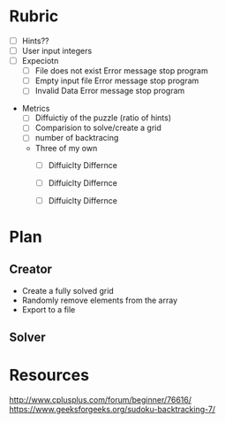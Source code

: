 # Rubric
- [ ] Hints??
- [ ] User input integers
- [ ] Expeciotn
  - [ ] File does not exist
    Error message stop program
  - [ ] Empty input file
    Error message stop program
  - [ ] Invalid Data
    Error message stop program
- Metrics
  - [ ] Diffuictiy of the puzzle (ratio of hints)
  - [ ] Comparision to solve/create a grid
  - [ ] number of backtracing
  - Three of my own
    - [ ] Diffuiclty Differnce
    - [ ] Diffuiclty Differnce
    - [ ] Diffuiclty Differnce
  


# Plan
## Creator
- Create a fully solved grid
- Randomly remove elements from the array
- Export to a file

## Solver


# Resources
http://www.cplusplus.com/forum/beginner/76616/
https://www.geeksforgeeks.org/sudoku-backtracking-7/
